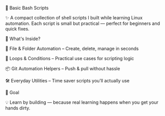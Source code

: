 🚀 Basic Bash Scripts


✨ A compact collection of shell scripts I built while learning Linux automation.
Each script is small but practical — perfect for beginners and quick fixes.

📂 What's Inside?

📜 File & Folder Automation – Create, delete, manage in seconds

🔄 Loops & Conditions – Practical use cases for scripting logic

📦 Git Automation Helpers – Push & pull without hassle

🛠 Everyday Utilities – Time saver scripts you’ll actually use

🎯 Goal

💡 Learn by building — because real learning happens when you get your hands dirty.
